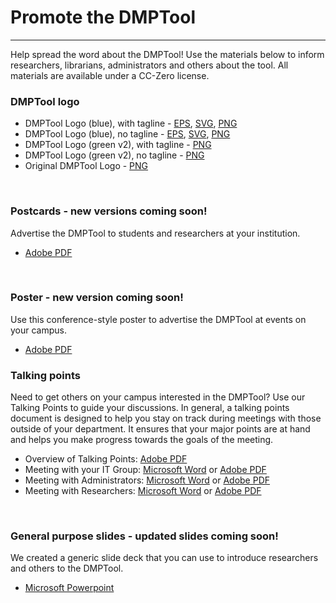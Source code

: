 <h1>Promote the DMPTool</h1>
<hr>

Help spread the word about the DMPTool! Use the materials below to inform researchers, librarians, administrators and others about the tool. All materials are available under a CC-Zero license.
<br>
<h3>DMPTool logo</h3>

<ul>
<li>DMPTool Logo (blue), with tagline - <a href="https://github.com/CDLUC3/dmp/blob/master/docs/logos/DMPTool_logo_blue.eps" target=\"_blank\">EPS</a>, <a href="https://github.com/CDLUC3/dmp/blob/master/docs/logos/DMPTool_logo_blue.svg" target=\"_blank\">SVG</a>, <a href="https://github.com/CDLUC3/dmp/blob/master/docs/logos/DMPTool_logo_blue.png" target=\"_blank\">PNG</a></li>      
<li>DMPTool Logo (blue), no tagline - <a href="https://github.com/CDLUC3/dmp/blob/master/docs/logos/DMPTool_logo_blue_no_tag.eps" target=\"_blank\">EPS</a>, <a href="https://github.com/CDLUC3/dmp/blob/master/docs/logos/DMPTool_logo_blue_no_tag.svg" target=\"_blank\">SVG</a>, <a href="https://github.com/CDLUC3/dmp/blob/master/docs/logos/DMPTool_logo_blue_no_tag.png" target=\"_blank\">PNG</a></li>   
<li>DMPTool Logo (green v2), with tagline - <a href="https://github.com/CDLUC3/dmp/blob/master/docs/logos/DMPTool_logo_v2.png" target=\"_blank\">PNG</a></li>   
<li>DMPTool Logo (green v2), no tagline - <a href="https://github.com/CDLUC3/dmp/blob/master/docs/logos/DMPTool_logo_v2_no_tag.png" target=\"_blank\">PNG</a></li>   
<li>Original DMPTool Logo - <a href="https://github.com/CDLUC3/dmp/blob/master/docs/logos/DMPTool_logo_v1.png" target=\"_blank\">PNG</a></li></ul>   
<br>

<h3>Postcards - new versions coming soon!</h3>

Advertise the DMPTool to students and researchers at your institution.    
<ul>
<li><a href="https://github.com/CDLUC3/dmp/blob/master/docs/postcard/DMPTool_postcard_v2.pdf" target=\"_blank\">Adobe PDF</a> </li></ul>
  
<br>

<h3>Poster - new version coming soon!</h3>

Use this conference-style poster to advertise the DMPTool at events on your campus.   
<ul>
<li><a href="https://github.com/CDLUC3/dmp/blob/master/docs/poster/DMPTool_poster_v2.pdf" target=\"_blank\">Adobe PDF</a>   
  <br></li></ul>

<h3>Talking points</h3>

Need to get others on your campus interested in the DMPTool? Use our Talking Points to guide your discussions. In general, a talking points document is designed to help you stay on track during meetings with those outside of your department. It ensures that your major points are at hand and helps you make progress towards the goals of the meeting.   

<ul>
<li>Overview of Talking Points: <a href="https://github.com/CDLUC3/dmp/blob/master/docs/talkpoints/overview.pdf" target=\"_blank\">Adobe PDF</a></li>   
<li>Meeting with your IT Group: <a href="https://github.com/CDLUC3/dmp/blob/master/docs/talkpoints/IT.docx" target=\"_blank\">Microsoft Word</a> or <a href="https://github.com/CDLUC3/dmp/blob/master/docs/talkpoints/IT.pdf" target=\"_blank\">Adobe PDF</a></li>   
<li>Meeting with Administrators: <a href="https://github.com/CDLUC3/dmp/blob/master/docs/talkpoints/admin.docx" target=\"_blank\">Microsoft Word</a> or <a href="https://github.com/CDLUC3/dmp/blob/master/docs/talkpoints/admin.pdf" target=\"_blank\">Adobe PDF</a></li>   
<li>Meeting with Researchers: <a href="https://github.com/CDLUC3/dmp/blob/master/docs/talkpoints/researchers.docx" target=\"_blank\">Microsoft Word</a> or <a href="https://github.com/CDLUC3/dmp/blob/master/docs/talkpoints/researchers.pdf" target=\"_blank\">Adobe PDF</a> </li></ul>  

<br>
<h3>General purpose slides - updated slides coming soon!</h3>

We created a generic slide deck that you can use to introduce researchers and others to the DMPTool.   
<ul>
<li><a href="https://github.com/CDLUC3/dmp/blob/master/docs/genericslides/DMPT2_GenericSlides.pptx" target=\"_blank\">Microsoft Powerpoint</a> </li></ul>  

